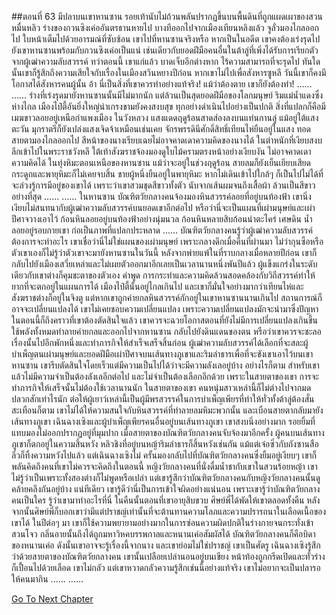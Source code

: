 ##ตอนที่ 63 มีปลาบนเขาหานซาน
รอยเท้านับไม่ถ้วนพลันปรากฏขึ้นบนพื้นดินที่ถูกแผดเผาของสวนหมื่นหลิว
ร่างของกวนซิงเค่ออันตรธานหายไป บางทีออกไปจากเมืองเทียนหลิงแล้ว
จูลั่วมองไกลออกไป ใบหน้าเต็มไปด้วยอารมณ์ที่ซับซ้อน
เขาไปที่หานซานจริงหรือ
หากเป็นในอดีต เขาคงต้องเร่งรุดไปยังเขาหานซานพร้อมกับกวนซิงเค่อเป็นแน่
เช่นเดียวกับยอดฝีมือคนอื่นในต้าลู่ที่เพิ่งได้รับการเรียกตัวจากผู้เฒ่าความลับสวรรค์
ทว่าตอนนี้ เขาแก่แล้ว บาดเจ็บอีกต่างหาก ไร้ความสามารถที่จะรุดไป
ทันใดนั้นเขาก็รู้สึกถึงความเสียใจกับเรื่องในเมืองสวินหยางปีก่อน
หากเขาไม่ไปเพื่อสังหารซูหลี วันนี้เขาก็คงมีโอกาสได้สังหารคนผู้นั้น
อ้า นี่เป็นสิ่งที่เขาควรทำอย่างแท้จริง!
แม้ว่าต้องตาย เขาก็ยังต้องทำ!
……
……
ร่างที่เร่งรุดมายังหานซานนั้นมีไม่มากนัก แต่ล้วนเป็นสุดยอดฝีมือของโลกมนุษย์
ริมแม่น้ำแดงซึ่งห่างไกล เมืองไป๋ตี้อันยิ่งใหญ่น่าเกรงขามยังคงสงบสุข ทุกอย่างดำเนินไปอย่างเป็นปกติ สิ่งที่แปลกก็คือมีเมฆขาวลอยอยู่เหนือกำแพงเมือง
ในวังหลวง แสงแดดฤดูร้อนสาดส่องลงบนแท่นกานลู่ แม้อยู่ใต้แสงตะวัน มุกราตรีก็ยังเปล่งแสงเจิดจ้าเหมือนเช่นเคย
จักรพรรดินีศักดิ์สิทธิ์เทียนไห่ยืนอยู่ในแสง ทอดสายตามองไกลออกไป สีหน้าของนางเรียบเฉยไม่อาจคาดเดาความคิดของนางได้
ในตำหนักที่เงียบสงบลึกเข้าไปในพระราชวังหลี ใต้เท้าสังฆราชจ้องมองดูใบไม้ครามตรงหน้าอย่างเงียบงัน ไม่อาจคาดเดาความคิดได้
ในทุ่งหิมะตอนเหนือของหานซาน แม้ว่าจะอยู่ในช่วงฤดูร้อน สายลมก็ยังเย็นเยียบเสียดกระดูกและพายุหิมะก็ไม่เคยจบสิ้น
ชายผู้หนึ่งยืนอยู่ในพายุหิมะ หากไม่เดินเข้าไปใกล้ๆ ก็เป็นไปไม่ได้ที่จะล่วงรู้การมีอยู่ของเขาได้
เพราะว่าเขาสวมชุดสีขาวทั้งตัว นับจากเส้นผมจนถึงเสื้อผ้า ล้วนเป็นสีขาวอย่างที่สุด
……
……
ในหานซาน บัณฑิตวัยกลางคนจ้องมองหินสวรรค์ลอยที่อยู่บนท้องฟ้า เขานิ่งเงียบไม่สนทนากับผู้เฒ่าความลับสวรรค์บนยอดเขาอีกต่อไป
หรือว่านี่จะเป็นแผนที่เผ่ามนุษย์และเผ่าปีศาจวางเอาไว้
ก้อนหินลอยอยู่บนท้องฟ้าอย่างนุ่มนวล
ก้อนหินหลายสิบก้อนนำตะไคร่ เศษดิน น้ำ ลอยอยู่รอบกายเขา ก่อเป็นภาพที่แปลกประหลาด
……
บัณฑิตวัยกลางคนรู้ว่าผู้เฒ่าความลับสวรรค์ต้องการจะทำอะไร
เขาเชื่อว่านี่ไม่ใช่แผนของเผ่ามนุษย์ เพราะกลางดึกเมื่อคืนที่ผ่านมา ไม่ว่ากุนซือหรือตัวเขาเองก็ไม่รู้ว่าตัวเขาจะมายังหานซานในวันนี้
หลังจากพ่ายแพ้ในที่ราบกลางเมื่อหลายปีก่อน เขาก็กลับไปยังเมืองเสวี่ยเหล่าและไม่เผยตัวออกมาอีกเลยเป็นเวลานานหนึ่งพันปีแล้ว
ผู้แข็งแกร่งในระดับเดียวกับเขาต่างก็คุมชะตาของตัวเอง คำพูด การกระทำและความคิดล้วนสอดคล้องกับวิถีสวรรค์ทำให้ยากที่จะตกอยู่ในแผนการได้
เมืองไป๋ตี้นั้นอยู่ไกลเกินไป และเขาก็มั่นใจอย่างมากว่าเทียนไห่และสังฆราชต่างก็อยู่ในจิงตู
แต่หากเขาถูกค่ายกลหินสวรรค์กักอยู่ในเขาหานซานนานเกินไป สถานการณ์ก็อาจจะเปลี่ยนแปลงได้
เขาไม่เคยชอบความเปลี่ยนแปลง เพราะความเปลี่ยนแปลงมักจะนำมาซึ่งปัญหา
ในตอนนี้ก็ถึงคราวที่เขาต้องตัดสินใจแล้ว
เขาควรจะฉวยโอกาสตอนที่ยังไม่มีการเปลี่ยนแปลงเกินขึ้น ใช้พลังทั้งหมดทำลายค่ายกลและออกไปจากหานซาน กลับไปยังดินแดนของตน หรือว่าเขาควรจะชะลอเรื่องนั้นไปอีกพักหนึ่งและทำภารกิจให้สำเร็จเสร็จสิ้นก่อน
ผู้เฒ่าความลับสวรรค์ได้เลือกที่จะสละผู้บำเพ็ญตนเผ่ามนุษย์และยอดฝีมือเผ่าปีศาจบนเส้นทางภูเขาและริมลำธารเพื่อที่จะขังเขาเอาไว้บนเขาหานซาน เขารีบตัดสินใจโดยเร็วแต่มีความเป็นไปได้ว่าจะมีความลังเลอยู่บ้าง
อย่างไรก็ตาม สำหรับเขาแล้วไม่มีความจำเป็นต้องลังเลอีกต่อไป และไม่จำเป็นต้องเลือกอีกด้วย
เพราะในสายตาของเขา การจะทำภารกิจให้เสร็จนั้นไม่ต้องใช้เวลานานนัก
ในสายตาของเขา คนหนุ่มสาวเหล่านี้ก็ไม่ต่างไปจากมดปลวกสักเท่าไรนัก ต่อให้ผู้เยาว์เหล่านี้เป็นผู้มีพรสวรรค์ในการบำเพ็ญเพียรที่ทำให้ทั่วทั้งต้าลู่ต้องสั่นสะเทือนก็ตาม
เขาไม่ได้ให้ความสนใจกับหินสวรรค์ที่ทำลายลมหิมะพวกนั้น และเบือนสายตากลับมายังเส้นทางภูเขา
เฉินฉางเซิงและผู้บำเพ็ญเพียรคนอื่นอยู่บนเส้นทางภูเขา
เขาสงบนิ่งอย่างมาก รอยยิ้มที่แทบมองไม่ออกปรากฏอยู่ที่มุมปาก
เมื่อสายตาของบัณฑิตวัยกลางคนจับจ้องมาอีกครั้ง ผู้คนบนเส้นทางภูเขาก็ตกอยู่ในความสิ้นหวัง
หลิวชิงที่อยู่บนหญ้าริมลำธารก็สิ้นหวังเช่นกัน
แม้แต่เจ๋อซิ่วกับถังซานสือลิ่วก็ทิ้งความหวังไปแล้ว
แต่เฉินฉางเซิงไม่ ครั้นมองกลับไปที่บัณฑิตวัยกลางคนซึ่งยิ้มอยู่เงียบๆ เขาก็พลันคิดถึงคนที่เขาไม่ควรจะคิดถึงในตอนนี้
หญิงวัยกลางคนที่นั่งดื่มน้ำชากับเขาในสวนร้อยหญ้า
เขาไม่รู้ว่าเป็นเพราะทั้งสองต่างก็ไม่พูดหรือเปล่า แต่เขารู้สึกว่าบัณฑิตวัยกลางคนกับหญิงวัยกลางคนนั้นดูคล้ายคลึงกันอยู่บ้าง
แน่ทีเดียว เขารู้ดีว่านี่เป็นการเข้าใจผิดอย่างแน่นอน
เพราะเขารู้ว่าบัณฑิตวัยกลางคนเป็นใคร
รู้ว่าเขามาทำอะไรที่นี่
ในคืนนั้นตอนที่เขาอายุสิบขวบ ศิษย์พี่ได้พัดให้เขาตลอดทั้งคืน หลังจากนั้นศิษย์พี่ก็บอกเขาว่ามีแต่ปราชญ์เท่านั้นที่จะต้านทานความโลภและความปรารถนาในเลือดเนื้อของเขาได้
ในปีต่อๆ มา เขาก็ใช้ความพยายามอย่างมากในการซ่อนความผิดปกติในร่างกายจนกระทั่งเข้าสวนโจว กลิ่นอายนั้นถึงได้ถูกมหาวิหคบรรพกาลและหนานเค่อสัมผัสได้
บัณฑิตวัยกลางคนก็คือบิดาของหนานเค่อ ดังนั้นเขาอาจจะรู้เรื่องนี้จากนาง
และเขาย่อมไม่ใช่ปราชญ์
เขาเป็นศัตรู
เฉินฉางเซิงรู้สึกว่าด้วยสายตาของบัณฑิตวัยกลางคน เขานั้นเปลือยเปล่านอนอยู่บนเขียง หน้าท้องถูกกรีดเปิดและทั่วร่างก็เปื้อนไปด้วยเลือด
เขาไม่กลัว แต่เขาหวาดกลัวความรู้สึกเช่นนี้อย่างแท้จริง
เขาไม่อยากจะเป็นปลารอให้คนมากิน
……
……


[Go To Next Chapter]( ./573.md)